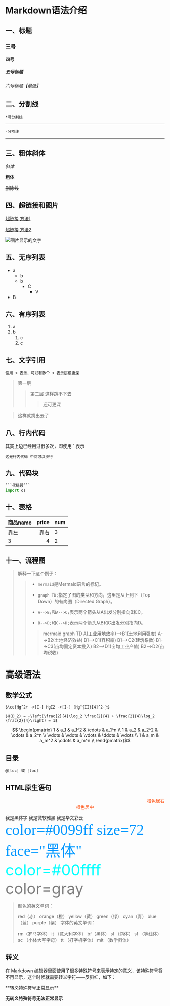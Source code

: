 # Markdown语法介绍

## 一、标题

### 三号

#### 四号

##### 五号标题

###### 六号标题【最低】

## 二、分割线

    *号分割线

***

    -分割线

***

## 三、粗体斜体

*斜体*

**粗体**

~~删除线~~

## 四、超链接和图片

[超链接,方法1](https://www.baidu.com)

[超链接,方法2](https://www.baidu.com)

![图片显示的文字](https://img2.artron.net/artist/A0261635/brt026163505145.jpg)

## 五、无序列表

*   a
    *   b
    *   b
        *   C
            *   V
*   B

## 六、有序列表

1.  a
2.  b
    1.  c
    2.  c

## 七、文字引用

    使用 > 表示，可以有多个 > 表示层级更深

> 第一层
>
> > 第二层
> > 这样跳不下去
> >
> > > 还可更深

> 这样就跳出去了

## 八、行内代码

其实上边已经用过很多次，即使用 \` 表示

`这是行内代码
中间可以换行`

## 九、代码块

````python
​```代码段```
import os
````

## 十、表格

| 商品name | price | num |
| :----- | ----: | --- |
| 靠左     |    靠右 | 3   |
| 3      |     4 | 2   |

## 十一、流程图

> 解释一下这个例子：
>
> > *   `mermaid`是Mermaid语言的标记。
> >
> > *   `graph TD;`指定了图的类型和方向，这里是从上到下（Top Down）的有向图（Directed Graph）。
> >
> > *   `A-->B;`和`A-->C;`表示两个箭头从A出发分别指向B和C。
> >
> > *   `B-->D;`和`C-->D;`表示两个箭头从B和C出发分别指向D。
> >
> > > mermaid
> > > graph TD
> > > A(工业用地效率)-->B1(土地利用强度)
> > > A-->B2(土地经济效益)
> > > B1-->C1(容积率)
> > > B1-->C2(建筑系数)
> > > B1-->C3(亩均固定资本投入)
> > > B2-->D1(亩均工业产值)
> > > B2-->D2(亩均税收)

# 高级语法

## 数学公式

`$\ce{Hg^2+ ->[I-] HgI2 ->[I-] [Hg^{II}I4]^2-}$`

`$H(D_2) = -\left(\frac{2}{4}\log_2 \frac{2}{4} + \frac{2}{4}\log_2 \frac{2}{4}\right) = 1$`

```math
  \begin{pmatrix}
  1 & a_1 & a_1^2 & \cdots & a_1^n \\
  1 & a_2 & a_2^2 & \cdots & a_2^n \\
  \vdots & \vdots & \vdots & \ddots & \vdots \\
  1 & a_m & a_m^2 & \cdots & a_m^n \\
  \end{pmatrix}
```

## 目录

    @[toc] 或 [toc]

## HTML原生语句

<span style="display:block; text-align:right; color:orangered;">橙色居右</span> <span style="display:block; text-align:center; color:orangered;">橙色居中</span>

<font face="黑体">我是黑体字</font> <font face="微软雅黑">我是微软雅黑</font> <font face="STCAIYUN">我是华文彩云</font> <font color="#0099ff" size="7" face="黑体">color=#0099ff size=72 face="黑体"</font> <font color="#00ffff" size="72">color=#00ffff</font> <font color="gray" size="72">color=gray</font>

> 颜色的英文单词：
>
> red（赤）
> orange（橙）
> yellow（黄）
> green（绿）
> cyan（青）
> blue（蓝）
> purple（紫）
> 字体的英文单词：
>
> rm（罗马字体）
> it （意大利字体）
> bf（黑体）
> sl （斜体）
> sf （等线体）
> sc （小体大写字母）
> tt （打字机字体）
> mit （数学斜体）

## 转义

在 Markdown 编辑器里面使用了很多特殊符号来表示特定的意义，该特殊符号将不再显示，这个时候就需要转义字符——反斜杠，如下：

\*\*转义特殊符号正常显示\*\*

**无转义特殊符号无法正常显示**